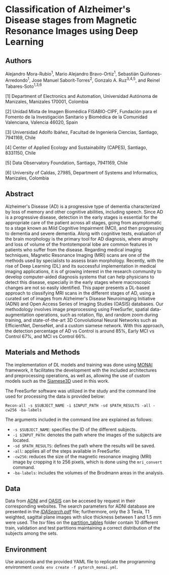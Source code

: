 # Classification of Alzheimer's Disease stages from Magnetic Resonance Images using Deep Learning

## Authors

Alejandro Mora-Rubio<sup>1</sup>, Mario Alejandro Bravo-Ortiz<sup>1</sup>, Sebastián Quiñones-Arredondo<sup>1</sup>, Jose Manuel Saborit-Torres<sup>2</sup>, Gonzalo A. Ruz<sup>3,4,5</sup>, and Reinel Tabares-Soto<sup>1,3,6</sup>

[1] Department of Electronics and Automation, Universidad Autónoma de Manizales, Manizales 170001, Colombia

[2] Unidad Mixta de Imagen Biomédica FISABIO-CIPF, Fundación para el Fomento de la Investigación Sanitario y Biomédica de la Comunidad Valenciana, Valencia 46020, Spain

[3] Universidad Adolfo Ibáñez, Facultad de Ingeniería Ciencias, Santiago, 7941169, Chile

[4] Center of Applied Ecology and Sustainability (CAPES), Santiago, 8331150, Chile

[5] Data Observatory Foundation, Santiago, 7941169, Chile

[6] University of Caldas, 27985, Department of Systems and Informatics, Manizales, Colombia

## Abstract

Alzheimer's Disease (AD) is a progressive type of dementia characterized by loss of memory and other cognitive abilities, including speech. Since AD is a progressive disease, detection in the early stages is essential for the appropriate care of the patient across all stages, going from asymptomatic to a stage known as Mild Cognitive Impairment (MCI), and then progressing to dementia and severe dementia. Along with cognitive tests, evaluation of the brain morphology is the primary tool for AD diagnosis, where atrophy and loss of volume of the frontotemporal lobe are common features in patients who suffer from the disease. Regarding medical imaging techniques, Magnetic Resonance Imaging (MRI) scans are one of the methods used by specialists to assess brain morphology. Recently, with the rise of Deep Learning (DL) and its successful implementation in medical imaging applications, it is of growing interest in the research community to develop computer-aided diagnosis systems that can help physicians to detect this disease, especially in the early stages where macroscopic changes are not so easily identified. This paper presents a DL-based approach to classifying MRI scans in the different stages of AD, using a curated set of images from Alzheimer's Disease Neuroimaging Initiative (ADNI) and Open Access Series of Imaging Studies (OASIS) databases. Our methodology involves image preprocessing using FreeSurfer, spatial data-augmentation operations, such as rotation, flip, and random zoom during training, and state-of-the-art 3D Convolutional Neural Networks such as EfficientNet, DenseNet, and a custom siamese network. With this approach, the detection percentage of AD vs Control is around 85\%, Early MCI vs Control 67\%, and MCI vs Control 66\%.

## Materials and Methods

The implementation of DL models and training was done using [MONAI](https://docs.monai.io/en/stable) framework, it facilitates the development with the included architectures and preprocessing operations, as well as, allowing the use of custom models such as the [Siamese3D](models/siamese3D.py) used in this work.

The FreeSurfer software was utilized in the study and the command line used for processing the data is provided below:

`Recon-all -s $SUBJECT_NAME -i $INPUT_PATH -sd $PATH_RESULTS -all -cw256 -ba-labels`

The arguments included in the command line are explained as follows:

- `-s $SUBJECT_NAME`: specifies the ID of the different subjects.
- `-i $INPUT_PATH`: denotes the path where the images of the subjects are located.
- `-sd $PATH_RESULTS`: defines the path where the results will be saved.
- `-all`: applies all of the steps available in FreeSurfer.
- `-cw256`: reduces the size of the magnetic resonance imaging (MRI) image by cropping it to 256 pixels, which is done using the `mri_convert` command.
- `-ba-labels`: includes the volumes of the Brodmann areas in the analysis.

## Data

Data from [ADNI](https://adni.loni.usc.edu) and [OASIS](https://www.oasis-brains.org) can be accesed by request in their corresponding websites. The search parameters for ADNI database are presented in the [_IDASearch.pdf_](partition_tables/IDASearch.pdf) file; furthermore, only the 3 Tesla, T1 weighted, sagittal plane images with slice thickness between 1 and 1.5 mm were used. The _tsv_ files on the [partition_tables](partition_tables/) folder contain 10 different train, validation and test partitions maintaining a correct distribution of the subjects among the sets.

## Environment

Use anaconda and the provided YAML file to replicate the programming environment `conda env create -f pytorch_monai.yml`.
